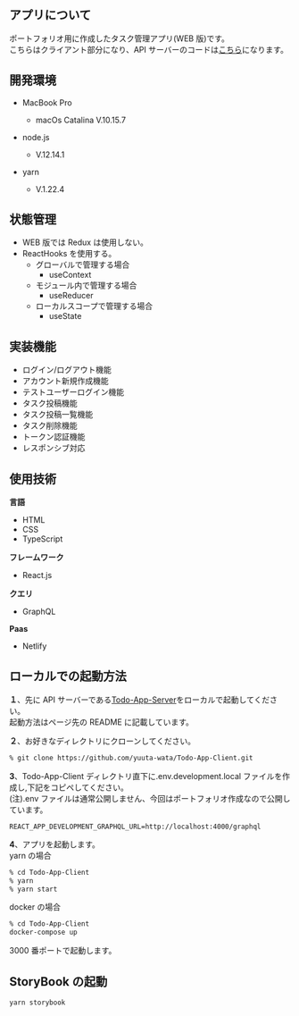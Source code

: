 ## アプリについて

ポートフォリオ用に作成したタスク管理アプリ(WEB 版)です。  
こちらはクライアント部分になり、API サーバーのコードは<a href="https://github.com/yuuta-wata/Todo-App-Server" alt="Todo-App-Server">こちら</a>になります。

## 開発環境

- MacBook Pro

  - macOs Catalina V.10.15.7

- node.js

  - V.12.14.1

- yarn

  - V.1.22.4

## 状態管理

- WEB 版では Redux は使用しない。
- ReactHooks を使用する。
  - グローバルで管理する場合
    - useContext
  - モジュール内で管理する場合
    - useReducer
  - ローカルスコープで管理する場合
    - useState

## 実装機能

- ログイン/ログアウト機能
- アカウント新規作成機能
- テストユーザーログイン機能
- タスク投稿機能
- タスク投稿一覧機能
- タスク削除機能
- トークン認証機能
- レスポンシブ対応

## 使用技術

**言語**

- HTML
- CSS
- TypeScript

**フレームワーク**

- React.js

**クエリ**

- GraphQL

**Paas**

- Netlify

## ローカルでの起動方法

**１**、先に API サーバーである<a href="https://github.com/yuuta-wata/Todo-App-Server" alt="Todo-App-Server">Todo-App-Server</a>をローカルで起動してください。  
起動方法はページ先の README に記載しています。

**２**、お好きなディレクトリにクローンしてください。

```bash
% git clone https://github.com/yuuta-wata/Todo-App-Client.git
```

**3**、Todo-App-Client ディレクトリ直下に.env.development.local ファイルを作成し,下記をコピペしてください。  
(注).env ファイルは通常公開しません、今回はポートフォリオ作成なので公開しています。

```
REACT_APP_DEVELOPMENT_GRAPHQL_URL=http://localhost:4000/graphql

```

**4**、アプリを起動します。  
yarn の場合

```bash
% cd Todo-App-Client
% yarn
% yarn start
```

docker の場合

```bash
% cd Todo-App-Client
docker-compose up

```

3000 番ポートで起動します。

## StoryBook の起動

```bash
yarn storybook

```
